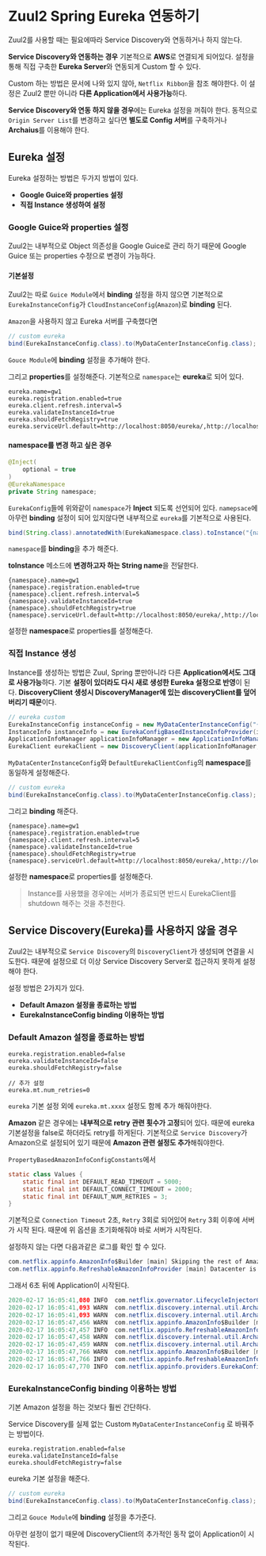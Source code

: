# Zuul2 Spring Eureka 연동하기
Zuul2를 사용할 때는 필요에따라 Service Discovery와 연동하거나 하지 않는다.

**Service Discovery와 연동하는 경우** 기본적으로 **AWS**로 연결되게 되어있다. 설정을 통해 직접 구축한 **Eureka Server**와 연동되게 Custom 할 수 있다.

Custom 하는 방법은 문서에 나와 있지 않아, 
`Netflix Ribbon`을 참조 해야한다.
이 설정은 Zuul2 뿐만 아니라 **다른 Application에서 사용가능**하다.

**Service Discovery와 연동 하지 않을 경우**에는 Eureka 설정을 꺼줘야 한다. 동적으로 `Origin Server List`를 변경하고 싶다면 **별도로 Config 서버**를 구축하거나 **Archaius**를 이용해야 한다.


## Eureka 설정
Eureka 설정하는 방법은 두가지 방법이 있다.
* **Google Guice와 properties 설정**
* **직접 Instance 생성하여 설정**


### Google Guice와 properties 설정
Zuul2는 내부적으로 Object 의존성을 Google Guice로 관리 하기 때문에 Google Guice 또는 properties 수정으로 변경이 가능하다.

#### 기본설정
Zuul2는 따로 `Guice Module`에서 **binding** 설정을 하지 않으면 기본적으로 `EurekaInstanceConfig`가 `CloudInstanceConfig`(`Amazon`)로 **binding** 된다.


`Amazon`을 사용하지 않고 Eureka 서버를 구축했다면
~~~ java
// custom eureka
bind(EurekaInstanceConfig.class).to(MyDataCenterInstanceConfig.class);
~~~
`Gouce Module`에 **binding** 설정을 추가해야 한다.

그리고 **properties**를 설정해준다.
기본적으로 `namespace`는 **eureka**로 되어 있다.
~~~
eureka.name=gw1
eureka.registration.enabled=true
eureka.client.refresh.interval=5
eureka.validateInstanceId=true
eureka.shouldFetchRegistry=true
eureka.serviceUrl.default=http://localhost:8050/eureka/,http://localhost:8060/eureka/,http://localhost:8070/eureka/
~~~


#### namespace를 변경 하고 싶은 경우

~~~ java
@Inject(
    optional = true
)
@EurekaNamespace
private String namespace;
~~~
`EurekaConfig`들에 위와같이 `namespace`가 **Inject** 되도록 선언되어 있다. `namepsace`에 아무런 **binding** 설정이 되어 있지않다면 내부적으로 `eureka`를 기본적으로 사용된다.

~~~ java
bind(String.class).annotatedWith(EurekaNamespace.class).toInstance("{namesapce}");
~~~
`namespace`를 **binding**을 추가 해준다.

**toInstance** 메소드에 **변경하고자 하는 String name**을 전달한다.

~~~
{namespace}.name=gw1
{namespace}.registration.enabled=true
{namespace}.client.refresh.interval=5
{namespace}.validateInstanceId=true
{namespace}.shouldFetchRegistry=true
{namespace}.serviceUrl.default=http://localhost:8050/eureka/,http://localhost:8060/eureka/,http://localhost:8070/eureka/
~~~
설정한 **namespace**로 properties를 설정해준다.

### 직접 Instance 생성
Instance를 생성하는 방법은 Zuul, Spring 뿐만아니라 다른 **Application에서도 그대로 사용가능**하다.
기본 **설정이 있더라도 다시 새로 생성한 Eureka 설정으로 반영**이 된다. **DiscoveryClient 생성시 DiscoveryManager에 있는 discoveryClient를 덮어 버리기 때문**이다.

~~~ java
// eureka custom
EurekaInstanceConfig instanceConfig = new MyDataCenterInstanceConfig("{namespace}");
InstanceInfo instanceInfo = new EurekaConfigBasedInstanceInfoProvider(instanceConfig).get();
ApplicationInfoManager applicationInfoManager = new ApplicationInfoManager(instanceConfig, instanceInfo);
EurekaClient eurekaClient = new DiscoveryClient(applicationInfoManager, new DefaultEurekaClientConfig("{namespace}"));
~~~
`MyDataCenterInstanceConfig`와 `DefaultEurekaClientConfig`의 **namespace**를 동일하게 설정해준다.

~~~ java
// custom eureka
bind(EurekaInstanceConfig.class).to(MyDataCenterInstanceConfig.class);
~~~
그리고 **binding** 해준다.

~~~
{namespace}.name=gw1
{namespace}.registration.enabled=true
{namespace}.client.refresh.interval=5
{namespace}.validateInstanceId=true
{namespace}.shouldFetchRegistry=true
{namespace}.serviceUrl.default=http://localhost:8050/eureka/,http://localhost:8060/eureka/,http://localhost:8070/eureka/
~~~
설정한 **namespace**로 properties를 설정해준다.

> Instance를 사용했을 경우에는 서버가 종료되면 반드시 EurekaClient를 shutdown 해주는 것을 추천한다.

## Service Discovery(Eureka)를 사용하지 않을 경우
Zuul2는 내부적으로 `Service Discovery`의 `DiscoveryClient`가 생성되며 연결을 시도한다. 때문에 설정으로 더 이상 Service Discovery Server로 접근하지 못하게 설정해야 한다.

설정 방법은 2가지가 있다.

* **Default Amazon 설정을 종료하는 방법**
* **EurekaInstanceConfig binding 이용하는 방법**

### Default Amazon 설정을 종료하는 방법
~~~
eureka.registration.enabled=false
eureka.validateInstanceId=false
eureka.shouldFetchRegistry=false

// 추가 설정
eureka.mt.num_retries=0
~~~
`eureka` 기본 설정 외에 `eureka.mt.xxxx` 설정도 함께 추가 해줘야한다.

**Amazon** 같은 경우에는 **내부적으로 retry 관련 횟수가 고정**되어 있다. 때문에 eureka 기본설정을 false로 하더라도 retry를 하게된다. 기본적으로 `Service Discovery`가 Amazon으로 설정되어 있기 때문에 **Amazon 관련 설정도 추가**해줘야한다.

`PropertyBasedAmazonInfoConfigConstants`에서

~~~ java
static class Values {
    static final int DEFAULT_READ_TIMEOUT = 5000;
    static final int DEFAULT_CONNECT_TIMEOUT = 2000;
    static final int DEFAULT_NUM_RETRIES = 3;
}
~~~

기본적으로 `Connection Timeout` 2초, `Retry` 3회로 되어있어 `Retry` 3회 이후에 서버가 시작 된다.
때문에 위 옵션을 초기화해줘야 바로 서버가 시작된다.

설정하지 않는 다면 다음과같은 로그를 확인 할 수 있다.
~~~ java
com.netflix.appinfo.AmazonInfo$Builder [main] Skipping the rest of AmazonInfo init as we were not able to load instanceId after the configured number of retries: 3, per fail fast configuration: true
com.netflix.appinfo.RefreshableAmazonInfoProvider [main] Datacenter is: Amazon
~~~

그래서 6초 뒤에 Application이 시작된다.

~~~ java
2020-02-17 16:05:41,080 INFO  com.netflix.governator.LifecycleInjectorCreator [main] Injector created successfully 
2020-02-17 16:05:41,093 WARN  com.netflix.discovery.internal.util.Archaius1Utils [main] Cannot find the properties specified : eureka-client. This may be okay if there are other environment specific properties or the configuration is installed with a different mechanism.
2020-02-17 16:05:41,093 WARN  com.netflix.discovery.internal.util.Archaius1Utils [main] Cannot find the properties specified : eureka-client. This may be okay if there are other environment specific properties or the configuration is installed with a different mechanism.
2020-02-17 16:05:47,456 WARN  com.netflix.appinfo.AmazonInfo$Builder [main] Skipping the rest of AmazonInfo init as we were not able to load instanceId after the configured number of retries: 3, per fail fast configuration: true
2020-02-17 16:05:47,457 INFO  com.netflix.appinfo.RefreshableAmazonInfoProvider [main] Datacenter is: Amazon
2020-02-17 16:05:47,458 WARN  com.netflix.discovery.internal.util.Archaius1Utils [main] Cannot find the properties specified : eureka-client. This may be okay if there are other environment specific properties or the configuration is installed with a different mechanism.
2020-02-17 16:05:47,459 WARN  com.netflix.discovery.internal.util.Archaius1Utils [main] Cannot find the properties specified : eureka-client. This may be okay if there are other environment specific properties or the configuration is installed with a different mechanism.
2020-02-17 16:05:47,766 WARN  com.netflix.appinfo.AmazonInfo$Builder [main] Skipping the rest of AmazonInfo init as we were not able to load instanceId after the configured number of retries: 3, per fail fast configuration: true
2020-02-17 16:05:47,766 INFO  com.netflix.appinfo.RefreshableAmazonInfoProvider [main] Datacenter is: Amazon
2020-02-17 16:05:47,770 INFO  com.netflix.appinfo.providers.EurekaConfigBasedInstanceInfoProvider [main] Setting initial instance status as: STARTING
~~~


### EurekaInstanceConfig binding 이용하는 방법
기본 Amazon 설정을 하는 것보다 훨씬 간단하다. 

Service Discovery를 실제 없는 Custom `MyDataCenterInstanceConfig` 로 바꿔주는 방법이다.

~~~
eureka.registration.enabled=false
eureka.validateInstanceId=false
eureka.shouldFetchRegistry=false
~~~
eureka 기본 설정을 해준다.

~~~ java
// custom eureka
bind(EurekaInstanceConfig.class).to(MyDataCenterInstanceConfig.class);
~~~
그리고 `Gouce Module`에 **binding** 설정을 추가준다.

아무런 설정이 없기 때문에 DiscoveryClient의 추가적인 동작 없이 Application이 시작된다.